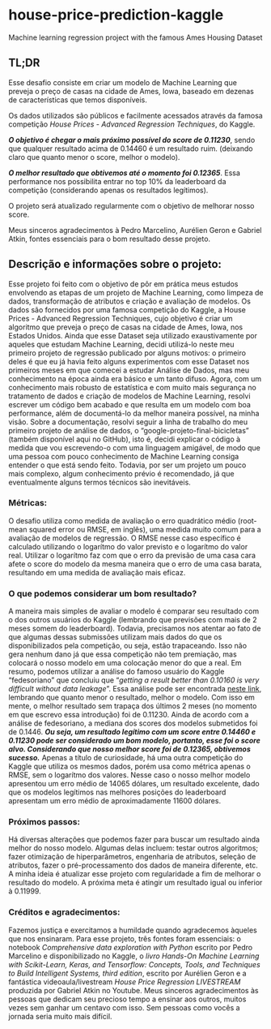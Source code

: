 # house-price-prediction-kaggle
Machine learning regression project with the famous Ames Housing Dataset

## TL;DR
Esse desafio consiste em criar um modelo de Machine Learning que preveja o preço de casas na cidade de Ames, Iowa, baseado em dezenas de características que temos disponíveis.

 Os dados utilizados são públicos e facilmente acessados através da famosa competição _House Prices - Advanced Regression Techniques_, do Kaggle.
 
***O objetivo é chegar o mais próximo possível do score de 0.11230***, sendo que qualquer resultado acima de 0.14460 é um resultado ruim. (deixando claro que quanto menor o score, melhor o modelo).

***O melhor resultado que obtivemos até o momento foi 0.12365***. Essa performance nos possibilita entrar no top 10% da leaderboard da competição (considerando apenas os resultados legítimos).

O projeto será atualizado regularmente com o objetivo de melhorar nosso score.

Meus sinceros agradecimentos à Pedro Marcelino, Aurélien Geron e Gabriel Atkin, fontes essenciais para o bom resultado desse projeto.


## Descrição e informações sobre o projeto:

Esse projeto foi feito com o objetivo de pôr em prática meus estudos envolvendo as etapas de um projeto de Machine Learning, como limpeza de dados, transformação de atributos e criação e avaliação de modelos. Os dados são fornecidos por uma famosa competição do Kaggle, a House Prices - Advanced Regression Techniques, cujo objetivo é criar um algoritmo que preveja o preço de casas na cidade de Ames, Iowa, nos Estados Unidos. 
Ainda que esse Dataset seja utilizado exaustivamente por aqueles que estudam Machine Learning, decidi utilizá-lo neste meu primeiro projeto de regressão publicado por alguns motivos: o primeiro deles é que eu já havia feito alguns experimentos com esse Dataset nos primeiros meses em que comecei a estudar Análise de Dados, mas meu conhecimento na época ainda era básico e um tanto difuso. Agora, com um conhecimento mais robusto de estatística e com muito mais segurança no tratamento de dados e criação de modelos de Machine Learning, resolvi escrever um código bem acabado e que resulta em um modelo com boa performance, além de documentá-lo da melhor maneira possível, na minha visão. Sobre a documentação, resolvi seguir a linha de trabalho do meu primeiro projeto de análise de dados, o “google-projeto-final-bicicletas” (também disponível aqui no GitHub), isto é, decidi explicar o código à medida que vou escrevendo-o com uma linguagem amigável, de modo que uma pessoa com pouco conhecimento de Machine Learning consiga entender o que está sendo feito. Todavia, por ser um projeto um pouco mais complexo, algum conhecimento prévio é recomendado, já que eventualmente alguns termos técnicos são inevitáveis.


### Métricas:
O desafio utiliza como medida de avaliação o erro quadrático médio (root-mean squared error ou RMSE, em inglês), uma medida muito comum para a avaliação de modelos de regressão. O RMSE nesse caso específico é calculado utilizando o logarítmo do valor previsto e o logarítmo do valor real. Utilizar o logarítmo faz com que o erro da previsão de uma casa cara afete o score do modelo da mesma maneira que o erro de uma casa barata, resultando em uma medida de avaliação mais eficaz.


### O que podemos considerar um bom resultado?
A maneira mais simples de avaliar o modelo é comparar seu resultado com o dos outros usuários do Kaggle (lembrando que previsões com mais de 2 meses somem do leaderboard). Todavia, precisamos nos atentar ao fato de que algumas dessas submissões utilizam mais dados do que os disponibilizados pela competição, ou seja, estão trapaceando. Isso não gera nenhum dano já que essa competição não tem premiação, mas colocará o nosso modelo em uma colocação menor do que a real. Em resumo, podemos utilizar a análise do famoso usuário do Kaggle “fedesoriano” que concluiu que “_getting a result better than 0.10160 is very difficult without data leakage_”. Essa análise pode ser encontrada [neste link](https://www.kaggle.com/code/fedesoriano/house-prices-what-s-a-good-score), lembrando que quanto menor o resultado, melhor o modelo. Com isso em mente, o melhor resultado sem trapaça dos últimos 2 meses (no momento em que escrevo essa introdução) foi de 0.11230. Ainda de acordo com a análise de fedesoriano, a mediana dos scores dos modelos submetidos foi de 0.1446. ***Ou seja, um resultado legítimo com um score entre 0.14460 e 0.11230 pode ser considerado um bom modelo, portanto, esse foi o score alvo. Considerando que nosso melhor score foi de 0.12365, obtivemos sucesso.*** Apenas a título de curiosidade, há uma outra competição do Kaggle que utiliza os mesmos dados, porém usa como métrica apenas o RMSE, sem o logarítmo dos valores. Nesse caso o nosso melhor modelo apresentou um erro médio de 14065 dólares, um resultado excelente, dado que os modelos legítimos nas melhores posições do leaderboard apresentam um erro médio de aproximadamente 11600 dólares. 


### Próximos passos:
Há diversas alterações que podemos fazer para buscar um resultado ainda melhor do nosso modelo. Algumas delas incluem: testar outros algoritmos; fazer otimização de hiperparâmetros, engenharia de atributos, seleção de atributos, fazer o pré-processamento dos dados de maneira diferente, etc. A minha ideia é atualizar esse projeto com regularidade a fim de melhorar o resultado do modelo. A próxima meta é atingir um resultado igual ou inferior à 0.11999.


### Créditos e agradecimentos:
Fazemos justiça e exercitamos a humildade quando agradecemos àqueles que nos ensinaram. Para esse projeto, três fontes foram essenciais: o notebook _Comprehensive data exploration with Python_ escrito por Pedro Marcelino e disponibilizado no Kaggle, o _livro Hands-On Machine Learning with Scikit-Learn, Keras, and Tensorflow: Concepts, Tools, and Techniques to Build Intelligent Systems, third edition_, escrito por Aurélien Geron e a fantástica videoaula/livestream _House Price Regression LIVESTREAM_ produzida por Gabriel Atkin no Youtube. Meus sinceros agradecimentos às pessoas que dedicam seu precioso tempo a ensinar aos outros, muitos vezes sem ganhar um centavo com isso. Sem pessoas como vocês a jornada seria muito mais difícil.


